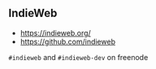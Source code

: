 ## IndieWeb

* https://indieweb.org/
* https://github.com/indieweb

`#indieweb` and `#indieweb-dev` on freenode

